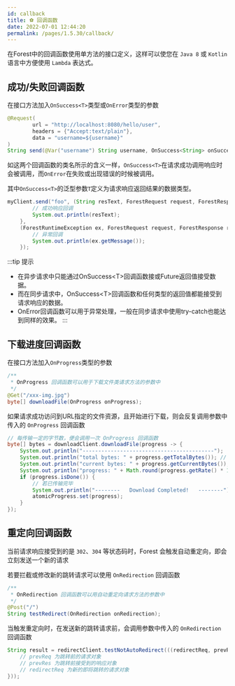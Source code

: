 ```yaml
---
id: callback
title: ⚽ 回调函数
date: 2022-07-01 12:44:20
permalink: /pages/1.5.30/callback/
---
```


在Forest中的回调函数使用单方法的接口定义，这样可以使您在 `Java 8` 或 `Kotlin` 语言中方便使用 `Lambda` 表达式。

## 成功/失败回调函数

在接口方法加入`OnSuccess<T>`类型或`OnError`类型的参数

```java
@Request(
        url = "http://localhost:8080/hello/user",
        headers = {"Accept:text/plain"},
        data = "username=${username}"
)
String send(@Var("username") String username, OnSuccess<String> onSuccess, OnError onError);
```

如这两个回调函数的类名所示的含义一样，`OnSuccess<T>`在请求成功调用响应时会被调用，而`OnError`在失败或出现错误的时候被调用。

其中`OnSuccess<T>`的泛型参数`T`定义为请求响应返回结果的数据类型。

```java
myClient.send("foo", (String resText, ForestRequest request, ForestResponse response) -> {
        // 成功响应回调
        System.out.println(resText);    
    },
    (ForestRuntimeException ex, ForestRequest request, ForestResponse response) -> {
        // 异常回调
        System.out.println(ex.getMessage());
    });
```

:::tip 提示
* 在异步请求中只能通过OnSuccess&lt;T&gt;回调函数接或Future返回值接受数据。
* 而在同步请求中，OnSuccess&lt;T&gt;回调函数和任何类型的返回值都能接受到请求响应的数据。
* OnError回调函数可以用于异常处理，一般在同步请求中使用try-catch也能达到同样的效果。
:::

## 下载进度回调函数

在接口方法加入`OnProgress`类型的参数

```java
/**
 * OnProgress 回调函数可以用于下载文件类请求方法的参数中
 */
@Get("/xxx-img.jpg")
byte[] downloadFile(OnProgress onProgress);
```

如果请求成功访问到URL指定的文件资源，且开始进行下载，则会反复调用参数中传入的 `OnProgress` 回调函数

```java
// 每传输一定的字节数，便会调用一次 OnProgress 回调函数
byte[] bytes = downloadClient.downloadFile(progress -> {
    System.out.println("------------------------------------------");
    System.out.println("total bytes: " + progress.getTotalBytes()); // 文件总字节数
    System.out.println("current bytes: " + progress.getCurrentBytes()); // 当前已传输字节数
    System.out.println("progress: " + Math.round(progress.getRate() * 100) + "%"); // 传输百分百
    if (progress.isDone()) {
        // 若已传输完毕
        System.out.println("--------   Download Completed!   --------");
        atomicProgress.set(progress);
    }
});
```
## 重定向回调函数

当前请求响应接受到的是 `302`、`304` 等状态码时，Forest 会触发自动重定向，即会立刻发送一个新的请求

若要拦截或修改新的跳转请求可以使用 `OnRedirection` 回调函数

```java
/**
 * OnRedirection 回调函数可以用自动重定向请求方法的参数中
 */
@Post("/")
String testRedirect(OnRedirection onRedirection);
```

当触发重定向时，在发送新的跳转请求前，会调用参数中传入的 `OnRedirection` 回调函数

```java
String result = redirectClient.testNotAutoRedirect(((redirectReq, prevReq, prevRes) -> {
    // prevReq 为跳转前的请求对象
    // prevRes 为跳转前接受到的响应对象
    // redirectReq 为新的即将跳转的请求对象
}));
```
